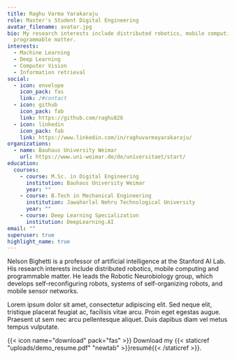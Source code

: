 ```yaml
---
title: Raghu Varma Yarakaraju
role: Master's Student Digital Engineering
avatar_filename: avatar.jpg
bio: My research interests include distributed robotics, mobile computing and
  programmable matter.
interests:
  - Machine Learning
  - Deep Learning
  - Computer Vision
  - Information retrieval
social:
  - icon: envelope
    icon_pack: fas
    link: /#contact
  - icon: github
    icon_pack: fab
    link: https://github.com/raghu826
  - icon: linkedin
    icon_pack: fab
    link: https://www.linkedin.com/in/raghuvarmayarakaraju/
organizations:
  - name: Bauhaus University Weimar
    url: https://www.uni-weimar.de/de/universitaet/start/
education:
  courses:
    - course: M.Sc. in Digital Engineering
      institution: Bauhaus University Weimar
      year: ""
    - course: B.Tech in Mechanical Engineering
      institution: Jawaharlal Nehru Technological University
      year: ""
    - course: Deep Learning Specialization
      institution: DeepLearning.AI
email: ""
superuser: true
highlight_name: true
---
```


Nelson Bighetti is a professor of artificial intelligence at the Stanford AI Lab. His research interests include distributed robotics, mobile computing and programmable matter. He leads the Robotic Neurobiology group, which develops self-reconfiguring robots, systems of self-organizing robots, and mobile sensor networks.

Lorem ipsum dolor sit amet, consectetur adipiscing elit. Sed neque elit, tristique placerat feugiat ac, facilisis vitae arcu. Proin eget egestas augue. Praesent ut sem nec arcu pellentesque aliquet. Duis dapibus diam vel metus tempus vulputate.

{{< icon name="download" pack="fas" >}} Download my {{< staticref "uploads/demo_resume.pdf" "newtab" >}}resumé{{< /staticref >}}.
